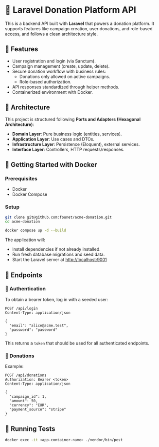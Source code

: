 # 🌱 Laravel Donation Platform API

This is a backend API built with **Laravel** that powers a donation platform. It supports features like campaign creation, user donations, and role-based access, and follows a clean architecture style.

## 🚀 Features

- User registration and login (via Sanctum).
- Campaign management (create, update, delete).
- Secure donation workflow with business rules:
    - Donations only allowed on active campaigns.
    - Role-based authorization.
- API responses standardized through helper methods.
- Containerized environment with Docker.

## 🧱 Architecture

This project is structured following **Ports and Adapters (Hexagonal Architecture)**:

- **Domain Layer**: Pure business logic (entities, services).
- **Application Layer**: Use cases and DTOs.
- **Infrastructure Layer**: Persistence (Eloquent), external services.
- **Interface Layer**: Controllers, HTTP requests/responses.

## 🐳 Getting Started with Docker

### Prerequisites

- Docker
- Docker Compose

### Setup

```bash
git clone git@github.com:founet/acme-donation.git
cd acme-donation

```

```bash
docker compose up -d --build
```

The application will:

- Install dependencies if not already installed.
- Run fresh database migrations and seed data.
- Start the Laravel server at [http://localhost:9001](http://localhost:9001
  )

## 📮 Endpoints

### 🔐 Authentication

To obtain a bearer token, log in with a seeded user:

```http
POST /api/login
Content-Type: application/json

{
  "email": "alice@acme.test",
  "password": "password"
}
```

This returns a `token` that should be used for all authenticated endpoints.

### 💸 Donations

Example:

```http
POST /api/donations
Authorization: Bearer <token>
Content-Type: application/json

{
  "campaign_id": 1,
  "amount": 50,
  "currency": "EUR",
  "payment_source": "stripe"
}
```

## 🧪 Running Tests

```bash
docker exec -it <app-container-name> ./vendor/bin/pest